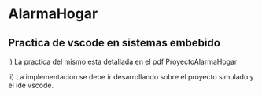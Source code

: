 # AlarmaHogar

## Practica de vscode en sistemas embebido

i) La practica del mismo esta detallada en el pdf ProyectoAlarmaHogar

ii) La implementacion se debe ir desarrollando sobre el proyecto simulado y el ide vscode. 
